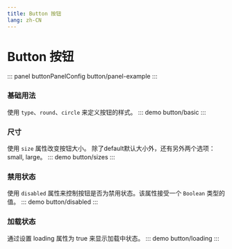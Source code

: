 ```yaml
---
title: Button 按钮
lang: zh-CN
---
```


<script setup>
import {buttonPanelConfig} from '../../components/panel/config'
</script>

# Button 按钮
::: panel buttonPanelConfig
button/panel-example
:::


### 基础用法
使用 `type`、`round`、`circle` 来定义按钮的样式。
::: demo
button/basic
:::


### 尺寸
使用 `size` 属性改变按钮大小。 除了default默认大小外，还有另外两个选项：small, large。
::: demo
button/sizes
:::


### 禁用状态
使用 `disabled` 属性来控制按钮是否为禁用状态。该属性接受一个 `Boolean` 类型的值。
::: demo
button/disabled
:::


### 加载状态
通过设置 loading 属性为 true 来显示加载中状态。
::: demo
button/loading
:::